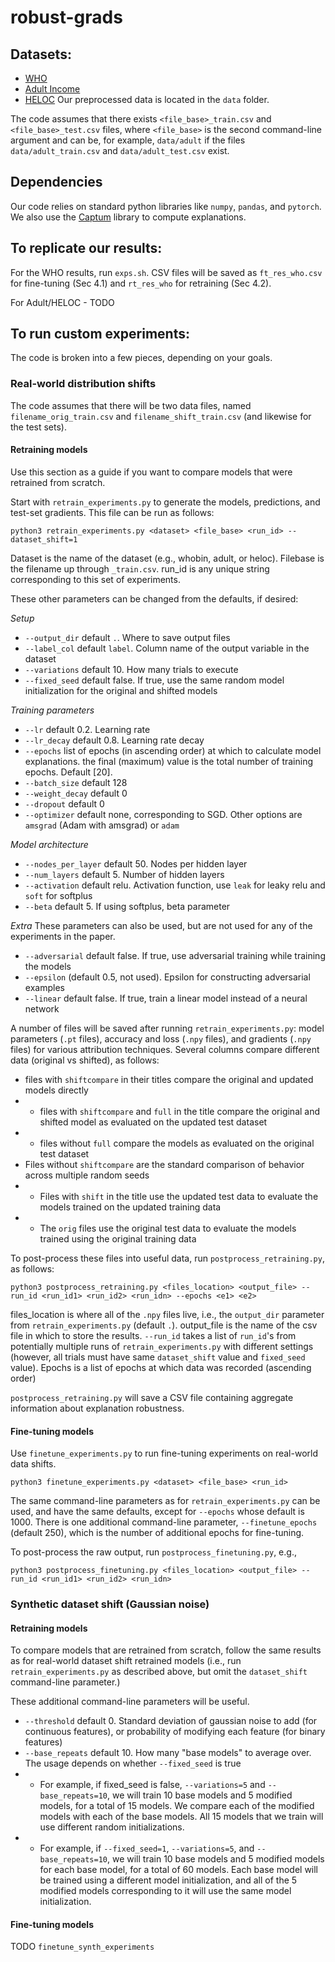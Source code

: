 # robust-grads

## Datasets:
* [WHO](https://www.kaggle.com/datasets/kumarajarshi/life-expectancy-who?resource=download)
* [Adult Income](https://archive.ics.uci.edu/ml/datasets/Adult)
* [HELOC](https://community.fico.com/s/explainable-machine-learning-challenge)
Our preprocessed data is located in the `data` folder.

The code assumes that there exists `<file_base>_train.csv` and `<file_base>_test.csv` files, where `<file_base>` is the second command-line argument and can be, for example, `data/adult` if the files `data/adult_train.csv` and `data/adult_test.csv` exist. 

## Dependencies
Our code relies on standard python libraries like `numpy`, `pandas`, and `pytorch`. We also use the [Captum](https://captum.ai/) library to compute explanations.

## To replicate our results:
For the WHO results, run `exps.sh`. CSV files will be saved as `ft_res_who.csv` for fine-tuning (Sec 4.1) and `rt_res_who` for retraining (Sec 4.2). 

For Adult/HELOC - TODO

## To run custom experiments:
The code is broken into a few pieces, depending on your goals. 

### Real-world distribution shifts
The code assumes that there will be two data files, named `filename_orig_train.csv` and `filename_shift_train.csv` (and likewise for the test sets). 

#### Retraining models
Use this section as a guide if you want to compare models that were retrained from scratch.

Start with `retrain_experiments.py` to generate the models, predictions, and test-set gradients. This file can be run as follows:

`python3 retrain_experiments.py <dataset> <file_base> <run_id> --dataset_shift=1`

Dataset is the name of the dataset (e.g., whobin, adult, or heloc). Filebase is the filename up through `_train.csv`. run_id is any unique string corresponding to this set of experiments.

These other parameters can be changed from the defaults, if desired:

*Setup*
* `--output_dir` default `.`. Where to save output files
* `--label_col` default `label`. Column name of the output variable in the dataset
* `--variations` default 10. How many trials to execute
* `--fixed_seed` default false. If true, use the same random model initialization for the original and shifted models

*Training parameters*
* `--lr` default 0.2. Learning rate
* `--lr_decay` default 0.8. Learning rate decay
* `--epochs` list of epochs (in ascending order) at which to calculate model explanations. the final (maximum) value is the total number of training epochs. Default [20]. 
* `--batch_size` default 128
* `--weight_decay` default 0
* `--dropout` default 0
* `--optimizer` default none, corresponding to SGD. Other options are `amsgrad` (Adam with amsgrad) or `adam`

*Model architecture*
* `--nodes_per_layer` default 50. Nodes per hidden layer
* `--num_layers` default 5. Number of hidden layers
* `--activation` default relu. Activation function, use `leak` for leaky relu and `soft` for softplus
* `--beta` default 5. If using softplus, beta parameter

*Extra* These parameters can also be used, but are not used for any of the experiments in the paper.
* `--adversarial` default false. If true, use adversarial training while training the models
* `--epsilon` (default 0.5, not used). Epsilon for constructing adversarial examples
* `--linear` default false. If true, train a linear model instead of a neural network

A number of files will be saved after running `retrain_experiments.py`: model parameters (`.pt` files), accuracy and loss (`.npy` files), and gradients (`.npy` files) for various attribution techniques. 
Several columns compare different data (original vs shifted), as follows:
* files with `shiftcompare` in their titles compare the original and updated models directly
* * files with `shiftcompare` and `full` in the title compare the original and shifted model as evaluated on the updated test dataset
* * files without `full` compare the models as evaluated on the original test dataset
* Files without `shiftcompare` are the standard comparison of behavior across multiple random seeds
* *  Files with `shift` in the title use the updated test data to evaluate the models trained on the updated training data 
* * The `orig` files use the original test data to evaluate the models trained using the original training data

To post-process these files into useful data, run `postprocess_retraining.py`, as follows:

`python3 postprocess_retraining.py <files_location> <output_file> --run_id <run_id1> <run_id2> <run_idn> --epochs <e1> <e2>`

files_location is where all of the `.npy` files live, i.e., the `output_dir` parameter from `retrain_experiments.py` (default `.`). output_file is the name of the csv file in which to store the results. `--run_id` takes a list of `run_id`'s from potentially multiple runs of `retrain_experiments.py` with different settings (however, all trials must have same `dataset_shift` value and `fixed_seed` value). Epochs is a list of epochs at which data was recorded (ascending order)

`postprocess_retraining.py` will save a CSV file containing aggregate information about explanation robustness. 

#### Fine-tuning models
Use `finetune_experiments.py` to run fine-tuning experiments on real-world data shifts.

`python3 finetune_experiments.py <dataset> <file_base> <run_id>`

The same command-line parameters as for `retrain_experiments.py` can be used, and have the same defaults, except for `--epochs` whose default is 1000. There is one additional command-line parameter, `--finetune_epochs` (default 250), which is the number of additional epochs for fine-tuning.

To post-process the raw output, run `postprocess_finetuning.py`, e.g.,

`python3 postprocess_finetuning.py <files_location> <output_file> --run_id <run_id1> <run_id2> <run_idn>`

### Synthetic dataset shift (Gaussian noise)
#### Retraining models
To compare models that are retrained from scratch, follow the same results as for real-world dataset shift retrained models (i.e., run `retrain_experiments.py` as described above, but omit the `dataset_shift` command-line parameter.)

These additional command-line parameters will be useful.
* `--threshold` default 0. Standard deviation of gaussian noise to add (for continuous features), or probability of modifying each feature (for binary features)
* `--base_repeats` default 10. How many "base models" to average over. The usage depends on whether `--fixed_seed` is true
* * For example, if fixed_seed is false, `--variations=5` and `--base_repeats=10`, we will train 10 base models and 5 modified models, for a total of 15 models. We compare each of the modified models with each of the base models. All 15 models that we train will use different random initializations.
* * For example, if `--fixed_seed=1`, `--variations=5`, and `--base_repeats=10`, we will train 10 base models and 5 modified models for each base model, for a total of 60 models. Each base model will be trained using a different model initialization, and all of the 5 modified models corresponding to it will use the same model initialization.


#### Fine-tuning models
TODO
`finetune_synth_experiments`


